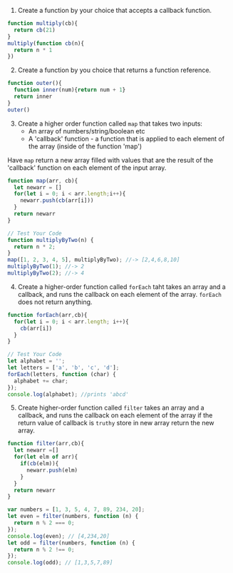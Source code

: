 1. Create a function by your choice that accepts a callback function.

```js
function multiply(cb){
  return cb(21)
} 
multiply(function cb(n){
  return n * 1
})
```
2. Create a function by you choice that returns a function reference.

```js
function outer(){
  function inner(num){return num + 1}
  return inner
}
outer()


```
3. Create a higher order function called `map` that takes two inputs:
   - An array of numbers/string/boolean etc
   - A 'callback' function - a function that is applied to each element of the array (inside of the function 'map')

Have `map` return a new array filled with values that are the result of the 'callback' function on each element of the input array.

```js
function map(arr, cb){
  let newarr = []
  for(let i = 0; i < arr.length;i++){
    newarr.push(cb(arr[i]))
  }
  return newarr
}

// Test Your Code
function multiplyByTwo(n) {
  return n * 2;
}
map([1, 2, 3, 4, 5], multiplyByTwo); //-> [2,4,6,8,10]
multiplyByTwo(1); //-> 2
multiplyByTwo(2); //-> 4
```

4. Create a higher-order function called `forEach` taht takes an array and a callback, and runs the callback on each element of the array. `forEach` does not return anything.

```js
function forEach(arr,cb){
  for(let i = 0; i < arr.length; i++){
    cb(arr[i])
  }
}

// Test Your Code
let alphabet = '';
let letters = ['a', 'b', 'c', 'd'];
forEach(letters, function (char) {
  alphabet += char;
});
console.log(alphabet); //prints 'abcd'
```

5. Create higher-order function called `filter` takes an array and a callback, and runs the callback on each element of the array if the return value of callback is `truthy` store in new array return the new array.

```js
function filter(arr,cb){
  let newarr =[]
  for(let elm of arr){
    if(cb(elm)){
      newarr.push(elm)
    }
  }
  return newarr
}

var numbers = [1, 3, 5, 4, 7, 89, 234, 20];
let even = filter(numbers, function (n) {
  return n % 2 === 0;
});
console.log(even); // [4,234,20]
let odd = filter(numbers, function (n) {
  return n % 2 !== 0;
});
console.log(odd); // [1,3,5,7,89]
```

